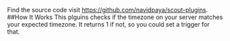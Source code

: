 Find the source code visit <https://github.com/navidpaya/scout-plugins>.
##How It Works
This plguins checks if the timezone on your server matches
your expected timezone. It returns 1 if not, so you could set
a trigger for that.
